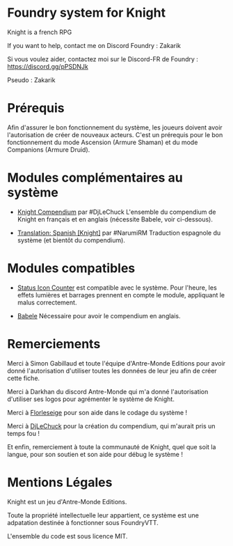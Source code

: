 # Foundry system for Knight
Knight  is a french RPG

If you want to help, contact me on Discord Foundry : Zakarik

Si vous voulez aider, contactez moi sur le Discord-FR de Foundry : https://discord.gg/pPSDNJk

Pseudo : Zakarik

# Prérequis
Afin d'assurer le bon fonctionnement du système, les joueurs doivent avoir l'autorisation de créer de nouveaux acteurs.
C'est un prérequis pour le bon fonctionnement du mode Ascension (Armure Shaman) et du mode Companions (Armure Druid).

# Modules complémentaires au système
- [Knight Compendium](https://foundryvtt.com/packages/knight-compendium) par #DjLeChuck
L'ensemble du compendium de Knight en français et en anglais (nécessite Babele, voir ci-dessous).

- [Translation: Spanish [Knight]](https://foundryvtt.com/packages/knight-es) par #NarumiRM
Traduction espagnole du système (et bientôt du compendium).

# Modules compatibles
- [Status Icon Counter](https://foundryvtt.com/packages/statuscounter) est compatible avec le système.
Pour l'heure, les effets lumières et barrages prennent en compte le module, appliquant le malus correctement.

- [Babele](https://foundryvtt.com/packages/babele)
Nécessaire pour avoir le compendium en anglais.

# Remerciements
Merci à Simon Gabillaud et toute l'équipe d'Antre-Monde Editions pour avoir donné l'autorisation d'utiliser toutes les données de leur jeu afin de créer cette fiche.

Merci à Darkhan du discord Antre-Monde qui m'a donné l'autorisation d'utiliser ses logos pour agrémenter le système de Knight.

Merci à [Florleseige](https://github.com/Florleseige) pour son aide dans le codage du système !

Merci à [DjLeChuck](https://github.com/DjLeChuck) pour la création du compendium, qui m'aurait pris un temps fou !

Et enfin, remerciement à toute la communauté de Knight, quel que soit la langue, pour son soutien et son aide pour débug le système !

# Mentions Légales
Knight est un jeu d'Antre-Monde Editions.

Toute la propriété intellectuelle leur appartient, ce système est une adpatation destinée à fonctionner sous FoundryVTT.

L'ensemble du code est sous licence MIT.
